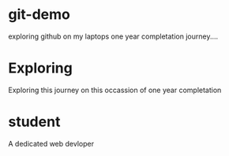 # git-demo
exploring github on my laptops one year completation journey....

# Exploring
Exploring this journey on this occassion of one year completation

# student
A dedicated web devloper